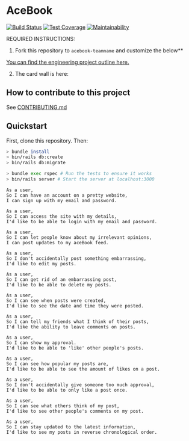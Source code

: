 # AceBook

[![Build Status](https://travis-ci.org/Kharouk/acebook-ciCADA.svg?branch=master)](https://travis-ci.org/Kharouk/acebook-ciCADA)
[![Test Coverage](https://api.codeclimate.com/v1/badges/5674a4684704c9f4c615/test_coverage)](https://codeclimate.com/github/Kharouk/acebook-ciCADA/test_coverage)
[![Maintainability](https://api.codeclimate.com/v1/badges/5674a4684704c9f4c615/maintainability)](https://codeclimate.com/github/Kharouk/acebook-ciCADA/maintainability)


REQUIRED INSTRUCTIONS:

1. Fork this repository to `acebook-teamname` and customize
the below**

[You can find the engineering project outline here.](https://github.com/makersacademy/course/tree/master/engineering_projects/rails)

2. The card wall is here: <please update>

## How to contribute to this project
See [CONTRIBUTING.md](CONTRIBUTING.md)

## Quickstart

First, clone this repository. Then:

```bash
> bundle install
> bin/rails db:create
> bin/rails db:migrate

> bundle exec rspec # Run the tests to ensure it works
> bin/rails server # Start the server at localhost:3000
```
````
As a user,
So I can have an account on a pretty website,
I can sign up with my email and password.

As a user,
So I can access the site with my details,
I'd like to be able to login with my email and password.

As a user,
So I can let people know about my irrelevant opinions,
I can post updates to my aceBook feed.

As a user,
So I don't accidentally post something embarrassing,
I'd like to edit my posts.

As a user,
So I can get rid of an embarrassing post,
I'd like to be able to delete my posts.

As a user,
So I can see when posts were created,
I'd like to see the date and time they were posted.

As a user,
So I can tell my friends what I think of their posts,
I'd like the ability to leave comments on posts.

As a user,
So I can show my approval.
I'd like to be able to 'like' other people's posts.

As a user,
So I can see how popular my posts are,
I'd like to be able to see the amount of likes on a post.

As a user,
So I don't accidentally give someone too much approval,
I'd like to be able to only like a post once.

As a user,
So I can see what others think of my post,
I'd like to see other people's comments on my post.

As a user,
So I can stay updated to the latest information,
I'd like to see my posts in reverse chronological order.

